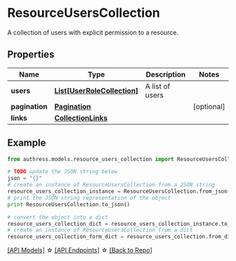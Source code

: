 # ResourceUsersCollection

A collection of users with explicit permission to a resource.

## Properties
Name | Type | Description | Notes
------------ | ------------- | ------------- | -------------
**users** | [**List[UserRoleCollection]**](UserRoleCollection.md) | A list of users |
**pagination** | [**Pagination**](Pagination.md) |  | [optional]
**links** | [**CollectionLinks**](CollectionLinks.md) |  |

## Example

```python
from authress.models.resource_users_collection import ResourceUsersCollection

# TODO update the JSON string below
json = "{}"
# create an instance of ResourceUsersCollection from a JSON string
resource_users_collection_instance = ResourceUsersCollection.from_json(json)
# print the JSON string representation of the object
print ResourceUsersCollection.to_json()

# convert the object into a dict
resource_users_collection_dict = resource_users_collection_instance.to_dict()
# create an instance of ResourceUsersCollection from a dict
resource_users_collection_form_dict = resource_users_collection.from_dict(resource_users_collection_dict)
```
[[API Models]](./README.md#documentation-for-models) ☆ [[API Endpoints]](./README.md#documentation-for-api-endpoints) ☆ [[Back to Repo]](../README.md)


